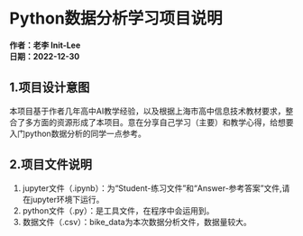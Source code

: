 # Python数据分析学习项目说明

**作者：老李 Init-Lee**<br>
**日期：2022-12-30**

## 1.项目设计意图
本项目基于作者几年高中AI教学经验，以及根据上海市高中信息技术教材要求，整合了多方面的资源形成了本项目。意在分享自己学习（主要）和教学心得，给想要入门python数据分析的同学一点参考。

## 2.项目文件说明
1. jupyter文件（.ipynb）：为“Student-练习文件”和“Answer-参考答案”文件,请在jupyter环境下运行。
2. python文件（.py）：是工具文件，在程序中会运用到。
3. 数据文件（.csv）：bike_data为本次数据分析文件，数据量较大。


 
